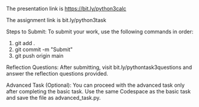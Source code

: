 The presentation link is https://bit.ly/python3calc

The assignment link is bit.ly/python3task

Steps to Submit:
To submit your work, use the following commands in order:
1. git add .
2. git commit -m "Submit"
3. git push origin main

Reflection Questions:
After submitting, visit bit.ly/pythontask3questions and answer the reflection questions provided.

Advanced Task (Optional):
You can proceed with the advanced task only after completing the basic task. Use the same Codespace as the basic task and save the file as advanced_task.py.
